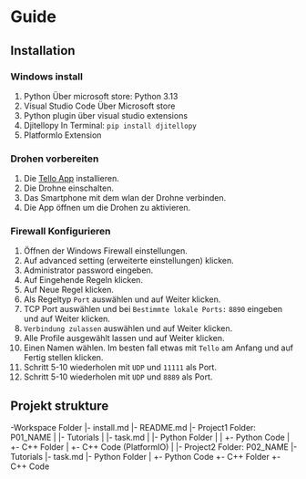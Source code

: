 # Guide
## Installation 
### Windows install

1. Python
    Über microsoft store: Python 3.13
2. Visual Studio Code
    Über Microsoft store
3. Python plugin
    über visual studio extensions
4. Djitellopy
    In Terminal: `pip install djitellopy`
5. PlatformIo Extension

### Drohen vorbereiten
1. Die [Tello App](https://www.dji.com/de/downloads/djiapp/tello) installieren.
2. Die Drohne einschalten.
3. Das Smartphone mit dem wlan der Drohne verbinden.
4. Die App öffnen um die Drohen zu aktivieren.

### Firewall Konfigurieren
1. Öffnen der Windows Firewall einstellungen.
2. Auf advanced setting (erweiterte einstellungen) klicken.
3. Administrator password eingeben.
4. Auf Eingehende Regeln klicken.
5. Auf Neue Regel klicken.
6. Als Regeltyp `Port` auswählen und auf Weiter klicken.
7. TCP Port auswählen und bei `Bestimmte lokale Ports:` `8890` eingeben und auf Weiter klicken.
8. `Verbindung zulassen` auswählen und auf Weiter klicken.
9. Alle Profile ausgewählt lassen und auf Weiter klicken.
10. Einen Namen wählen. Im besten fall etwas mit `Tello` am Anfang und auf Fertig stellen klicken.
11. Schritt 5-10 wiederholen mit `UDP` und `11111` als Port.
12. Schritt 5-10 wiederholen mit `UDP` und `8889` als Port.


## Projekt strukture
-Workspace Folder
 |- install.md
 |- README.md
 |- Project1 Folder: P01_NAME
 |  |- Tutorials
 |  |- task.md
 |  |- Python Folder
 |  |  +- Python Code
 |  +- C++ Folder
 |     +- C++ Code (PlatformIO)
 |
 |- Project2 Folder: P02_NAME
    |- Tutorials
    |- task.md
    |- Python Folder
    |  +- Python Code
    +- C++ Folder
       +- C++ Code